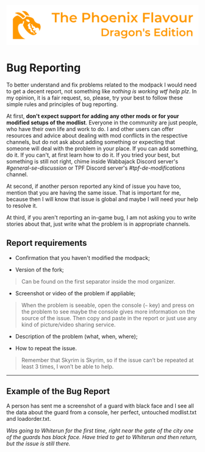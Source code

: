 ![image](images/Banner.webp)

# Bug Reporting

To better understand and fix problems related to the modpack I would need to get a decent report, not something like *nothing is working wtf help plz*. 
In my opinion, it is a fair request, so, please, try your best to follow these simple rules and principles of bug reporting.

At first, **don't expect support for adding any other mods or for your modified setups of the modlist**. Everyone in the community are just people, 
who have their own life and work to do. I and other users can offer resources and advice about dealing with mod conflicts in the respective channels, 
but do not ask about adding something or expecting that someone will deal with the problem in your place. If you can add something, do it. 
If you can't, at first learn how to do it. If you tried your best, but something is still not right, chime inside Wabbajack Discord server's _#general-se-discussion_ or 
TPF Discord server's _#tpf-de-modifications_ channel.

At second, if another person reported any kind of issue you have too, mention that you are having the same issue.
That is important for me, because then I will know that issue is global and maybe I will need your help to resolve it. 

At third, if you aren't reporting an in-game bug, I am not asking you to write stories about that, just write what the problem is in appropriate channels. 

## Report requirements

*   Confirmation that you haven't modified the modpack;

*   Version of the fork;

>   Can be found on the first separator inside the mod organizer.  

*   Screenshot or video of the problem if appliable;
   
>   When the problem is seeable, open the console (`~` key) and press on the problem to see maybe the console gives more information on the source of the issue.
    Then copy and paste in the report or just use any kind of picture/video sharing service.

*   Description of the problem (what, when, where);

*   How to repeat the issue.
    
>   Remember that Skyrim is Skyrim, so if the issue can’t be repeated at least 3 times, I won’t be able to help.

---

## Example of the Bug Report

A person has sent me a screenshot of a guard with black face and I
see all the data about the guard from a console, her perfect, untouched
modlist.txt and loadorder.txt.

_Was going to Whiterun for the first time, right near the gate of the
city one of the guards has black face. Have tried to get to Whiterun
and then return, but the issue is still there._
